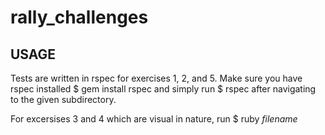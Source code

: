 rally_challenges
================

USAGE
-----

Tests are written in rspec for exercises 1, 2, and 5. 
Make sure you have rspec installed 
  $ gem install rspec
and simply run 
  $ rspec 
after navigating to the given subdirectory.

For excersises 3 and 4 which are visual in nature, run 
  $ ruby *filename* 
